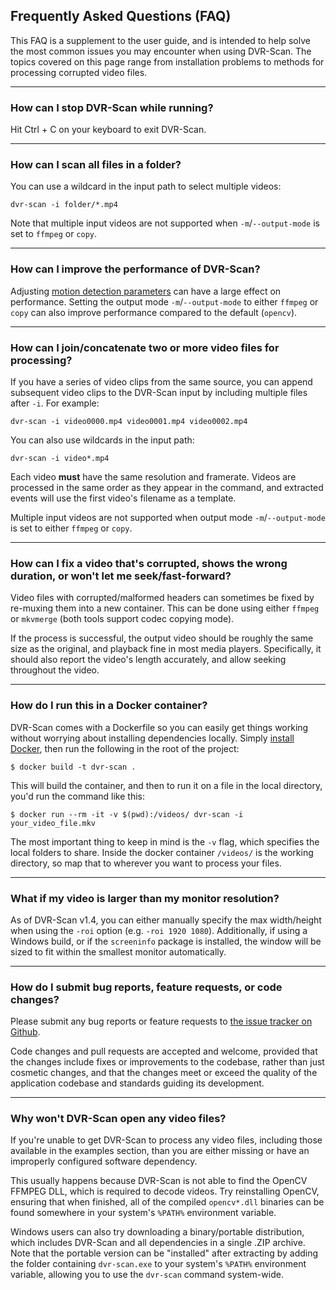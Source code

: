 
<h2>Frequently Asked Questions (FAQ)</h2>

This FAQ is a supplement to the user guide, and is intended to help solve the most common issues you may encounter when using DVR-Scan.  The topics covered on this page range from installation problems to methods for processing corrupted video files.



----------------------------------------------------------


### How can I stop DVR-Scan while running?

Hit Ctrl + C on your keyboard to exit DVR-Scan.


----------------------------------------------------------


### How can I scan all files in a folder?

You can use a wildcard in the input path to select multiple videos:

    dvr-scan -i folder/*.mp4

Note that multiple input videos are not supported when `-m`/`--output-mode` is set to `ffmpeg` or `copy`.


----------------------------------------------------------


### How can I improve the performance of DVR-Scan?

Adjusting [motion detection parameters](options.md#detection-parameters) can have a large effect on performance. Setting the output mode `-m`/`--output-mode` to either `ffmpeg` or `copy` can also improve performance compared to the default (`opencv`).


----------------------------------------------------------


### How can I join/concatenate two or more video files for processing?

If you have a series of video clips from the same source, you can append subsequent video clips to the DVR-Scan input by including multiple files after `-i`.  For example:

    dvr-scan -i video0000.mp4 video0001.mp4 video0002.mp4

You can also use wildcards in the input path:

    dvr-scan -i video*.mp4

Each video **must** have the same resolution and framerate. Videos are processed in the same order as they appear in the command, and extracted events will use the first video's filename as a template.

Multiple input videos are not supported when output mode `-m`/`--output-mode` is set to either `ffmpeg` or `copy`.


----------------------------------------------------------


### How can I fix a video that's corrupted, shows the wrong duration, or won't let me seek/fast-forward?

Video files with corrupted/malformed headers can sometimes be fixed by re-muxing them into a new container.  This can be done using either `ffmpeg` or `mkvmerge` (both tools support codec copying mode).

If the process is successful, the output video should be roughly the same size as the original, and playback fine in most media players.  Specifically, it should also report the video's length accurately, and allow seeking throughout the video.


----------------------------------------------------------


### How do I run this in a Docker container?

DVR-Scan comes with a Dockerfile so you can easily get things working without worrying about installing dependencies locally. Simply [install Docker](https://docs.docker.com/get-docker/), then run the following in the root of the project:

```
$ docker build -t dvr-scan .
```

This will build the container, and then to run it on a file in the local directory, you'd run the command like this:

```
$ docker run --rm -it -v $(pwd):/videos/ dvr-scan -i your_video_file.mkv
```

The most important thing to keep in mind is the `-v` flag, which specifies the local folders to share. Inside the docker container `/videos/` is the working directory, so map that to wherever you want to process your files.


----------------------------------------------------------


### What if my video is larger than my monitor resolution?

As of DVR-Scan v1.4, you can either manually specify the max width/height when using the `-roi` option (e.g. `-roi 1920 1080`).  Additionally, if using a Windows build, or if the `screeninfo` package is installed, the window will be sized to fit within the smallest monitor automatically.


----------------------------------------------------------


### How do I submit bug reports, feature requests, or code changes?

Please submit any bug reports or feature requests to <a href="https://github.com/Breakthrough/DVR-Scan/issues" target="_blank" alt="DVR-Scan Issue Tracker @ Github">the issue tracker on Github</a>.

Code changes and pull requests are accepted and welcome, provided that the changes include fixes or improvements to the codebase, rather than just cosmetic changes, and that the changes meet or exceed the quality of the application codebase and standards guiding its development.


----------------------------------------------------------


### Why won't DVR-Scan open any video files?

If you're unable to get DVR-Scan to process any video files, including those available in the examples section, than you are either missing or have an improperly configured software dependency.

This usually happens because DVR-Scan is not able to find the OpenCV FFMPEG DLL, which is required to decode videos.  Try reinstalling OpenCV, ensuring that when finished, all of the compiled `opencv*.dll` binaries can be found somewhere in your system's `%PATH%` environment variable.

Windows users can also try downloading a binary/portable distribution, which includes DVR-Scan and all dependencies in a single .ZIP archive.  Note that the portable version can be "installed" after extracting by adding the folder containing `dvr-scan.exe` to your system's `%PATH%` environment variable, allowing you to use the `dvr-scan` command system-wide.
